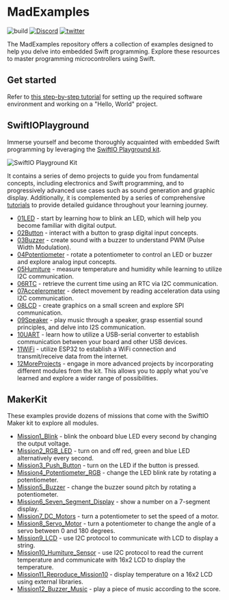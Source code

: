# MadExamples



![build](https://github.com/madmachineio/MadExamples/actions/workflows/build.yml/badge.svg)
[![Discord](https://img.shields.io/discord/592743353049808899?&logo=Discord&colorB=7289da)](https://madmachine.io/discord)
[![twitter](https://img.shields.io/twitter/follow/madmachineio?label=%40madmachineio&style=social)](https://twitter.com/madmachineio)


The MadExamples repository offers a collection of examples designed to help you delve into embedded Swift programming. Explore these resources to master programming microcontrollers using Swift.

## Get started

Refer to [this step-by-step tutorial](https://docs.madmachine.io/overview/getting-started/software-prerequisite) for setting up the required software environment and working on a "Hello, World" project.


## SwiftIOPlayground

Immerse yourself and become thoroughly acquainted with embedded Swift programming by leveraging the [SwiftIO Playground kit](https://madmachine.io/products/swiftio-playground-kit).

![SwiftIO Playground Kit](https://madmachine.io/cdn/shop/files/UseKit_fee8d964-e9cf-4d13-bf2e-daa4bc53c165.jpg?v=1709822154&width=1680)

It contains a series of demo projects to guide you from fundamental concepts, including electronics and Swift programming, and to progressively advanced use cases such as sound generation and graphic display. Additionally, it is complemented by a series of comprehensive [tutorials](https://docs.madmachine.io/learn/introduction) to provide detailed guidance throughout your learning journey.

* [01LED](./Examples/SwiftIOPlayground/01LED) - start by learning how to blink an LED, which will help you become familiar with digital output. 
* [02Button](./Examples/SwiftIOPlayground/02Button) - interact with a button to grasp digital input concepts.
* [03Buzzer](./Examples/SwiftIOPlayground/03Buzzer) - create sound with a buzzer to understand PWM (Pulse Width Modulation).
* [04Potentiometer](./Examples/SwiftIOPlayground/04Potentiometer) - rotate a potentiometer to control an LED or buzzer and explore analog input concepts.
* [05Humiture](./Examples/SwiftIOPlayground/05Humiture) - measure temperature and humidity while learning to utilize I2C communication.
* [06RTC](./Examples/SwiftIOPlayground/06RTC) - retrieve the current time using an RTC via I2C communication.
* [07Accelerometer](./Examples/SwiftIOPlayground/07Accelerometer) - detect movement by reading acceleration data using I2C communication.
* [08LCD](./Examples/SwiftIOPlayground/08LCD) - create graphics on a small screen and explore SPI communication.
* [09Speaker](./Examples/SwiftIOPlayground/09Speaker) - play music through a speaker, grasp essential sound principles, and delve into I2S communication.
* [10UART](./Examples/SwiftIOPlayground/10UART) - learn how to utilize a USB-serial converter to establish communication between your board and other USB devices.
* [11WiFi](./Examples/SwiftIOPlayground/11WiFi) - utilize ESP32 to establish a WiFi connection and transmit/receive data from the internet.
* [12MoreProjects](./Examples/SwiftIOPlayground/12MoreProjects) - engage in more advanced projects by incorporating different modules from the kit. This allows you to apply what you've learned and explore a wider range of possibilities.

## MakerKit

These examples provide dozens of missions that come with the SwiftIO Maker kit to explore all modules.

* [Mission1_Blink](./Examples/MakerKit/Mission1_Blink) - blink the onboard blue LED every second by changing the output voltage.
* [Mission2_RGB_LED](./Examples/MakerKit/Mission2_RGB_LED) - turn on and off red, green and blue LED alternatively every second.
* [Mission3_Push_Button](./Examples/MakerKit/Mission3_Push_Button) - turn on the LED if the button is pressed.
* [Mission4_Potentiometer_RGB](./Examples/MakerKit/Mission4_Potentiometer_RGB) - change the LED blink rate by rotating a potentiometer.
* [Mission5_Buzzer](./Examples/MakerKit/Mission5_Buzzer) - change the buzzer sound pitch by rotating a potentiometer.
* [Mission6_Seven_Segment_Display](./Examples/MakerKit/Mission6_Seven_Segment_Display) - show a number on a 7-segment display.
* [Mission7_DC_Motors](./Examples/MakerKit/Mission7_DC_Motors) - turn a potentiometer to set the speed of a motor.
* [Mission8_Servo_Motor](./Examples/MakerKit/Mission8_Servo_Motor) - turn a potentiometer to change the angle of a servo between 0 and 180 degrees.
* [Mission9_LCD](./Examples/MakerKit/Mission9_LCD) - use I2C protocol to communicate with LCD to display a string.
* [Mission10_Humiture_Sensor](./Examples/MakerKit/Mission10_Humiture_Sensor) - use I2C protocol to read the current temperature and communicate with 16x2 LCD to display the temperature.
* [Mission11_Reproduce_Mission10](./Examples/MakerKit/Mission11_Reproduce_Mission10) - display temperature on a 16x2 LCD using external libraries.
* [Mission12_Buzzer_Music](./Examples/MakerKit/Mission12_Buzzer_Music) - play a piece of music according to the score.
